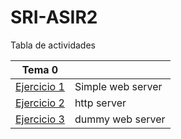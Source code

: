 # SRI-ASIR2
Tabla de actividades

| Tema 0  | |
| ------------- | ------------- |
| [Ejercicio 1](/tema0/Ejercicio1)  | Simple web server  |
| [Ejercicio 2](/tema0/Ejercicio2)  | http server  |
| [Ejercicio 3](/tema0/Ejercicio3)  | dummy web server  |

